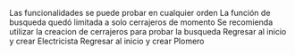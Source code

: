 Las funcionalidades se puede probar en cualquier orden
La función de busqueda quedó limitada a solo cerrajeros de momento
Se recomienda utilizar la creacion de cerrajeros para probar la busqueda
Regresar al inicio y crear Electricista
Regresar al inicio y crear Plomero
